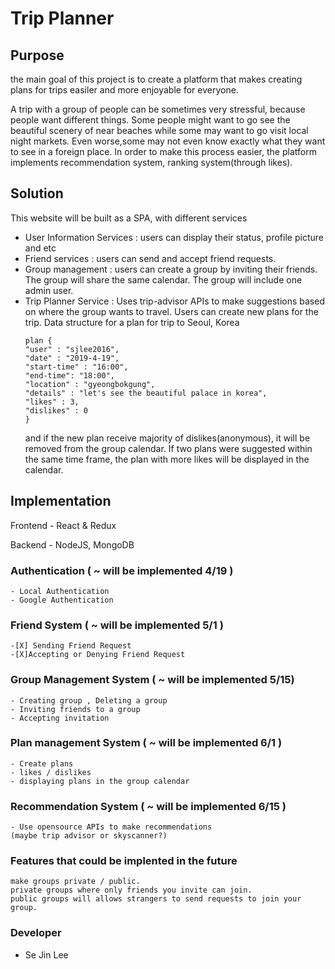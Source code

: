# Trip Planner
## Purpose
the main goal of this project is to create a platform that makes creating plans for trips easiler and more enjoyable for everyone.

A trip with a group of people can be sometimes very stressful, because people want different things. Some people might want to go see the beautiful scenery of near beaches while some may want to go visit local night markets. Even worse,some may not even know exactly what they want to see in a foreign place. In order to make this process easier, the platform implements recommendation system, ranking system(through likes). 

## Solution
This website will be built as a SPA, with different services
- User Information Services : users can display their status, profile picture and etc 
- Friend services
: users can send and accept friend requests.  
- Group management : users can create a group by inviting their friends. The group will share the same calendar. The group will include one admin user. 
- Trip Planner Service :  Uses trip-advisor APIs to make suggestions based on where the group wants to travel. Users can create new plans for the trip. 
Data structure for a plan for trip to Seoul, Korea
  ```
  plan { 
  "user" : "sjlee2016",     
  "date" : "2019-4-19",
  "start-time" : "16:00",
  "end-time": "18:00",
  "location" : "gyeongbokgung",
  "details" : "let's see the beautiful palace in korea",
  "likes" : 3,
  "dislikes" : 0
  } 
  ``` 
  and if the new plan receive majority of dislikes(anonymous), it will be removed from the group calendar. If two plans were suggested within the same time frame, the plan with more likes will be displayed in the calendar.     

## Implementation
Frontend - React & Redux

Backend - NodeJS, MongoDB 

### Authentication   ( ~ will be implemented 4/19 )
```
- Local Authentication
- Google Authentication 
```


### Friend System   ( ~ will be implemented 5/1 ) 
 
```
-[X] Sending Friend Request
-[X]Accepting or Denying Friend Request
```


### Group Management System   ( ~ will be implemented 5/15)
```
- Creating group , Deleting a group 
- Inviting friends to a group
- Accepting invitation 
```


### Plan management System   ( ~ will be implemented 6/1 )
```
- Create plans
- likes / dislikes 
- displaying plans in the group calendar 
```



### Recommendation System   ( ~ will be implemented 6/15 )
```
- Use opensource APIs to make recommendations 
(maybe trip advisor or skyscanner?) 
```

### Features that could be implented in the future 
```
make groups private / public.
private groups where only friends you invite can join.
public groups will allows strangers to send requests to join your group.
``` 

### Developer
- Se Jin Lee 
